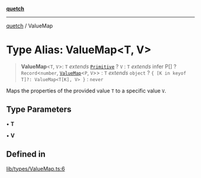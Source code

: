 [**quetch**](../README.md)

***

[quetch](../README.md) / ValueMap

# Type Alias: ValueMap\<T, V\>

> **ValueMap**\<`T`, `V`\>: `T` *extends* [`Primitive`](Primitive.md) ? `V` : `T` *extends* infer P[] ? `Record`\<`number`, [`ValueMap`](ValueMap.md)\<`P`, `V`\>\> : `T` *extends* `object` ? `{ [K in keyof T]?: ValueMap<T[K], V> }` : `never`

Maps the properties of the provided value `T` to a specific value `V`.

## Type Parameters

• **T**

• **V**

## Defined in

[lib/types/ValueMap.ts:6](https://github.com/nevoland/quetch/blob/d3c3874b3b683738adb5be9e083a7d95e2758c83/lib/types/ValueMap.ts#L6)
